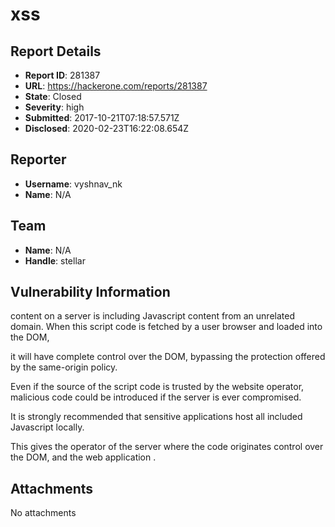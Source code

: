 # xss

## Report Details
- **Report ID**: 281387
- **URL**: https://hackerone.com/reports/281387
- **State**: Closed
- **Severity**: high
- **Submitted**: 2017-10-21T07:18:57.571Z
- **Disclosed**: 2020-02-23T16:22:08.654Z

## Reporter
- **Username**: vyshnav_nk
- **Name**: N/A

## Team
- **Name**: N/A
- **Handle**: stellar

## Vulnerability Information

content on a server is including Javascript content from an unrelated domain. When this script code is fetched by a user browser and loaded into the DOM,

 it will have complete control over the DOM, bypassing the protection offered by the same-origin policy. 

Even if the source of the script code is trusted by the website operator, malicious code could be introduced if the server is ever compromised.
 
It is strongly recommended that sensitive applications host all included Javascript locally.

This gives the operator of the server where the code originates control over the DOM, and the web application .





## Attachments
No attachments
